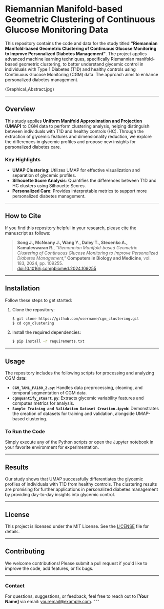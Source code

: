 # **Riemannian Manifold-based Geometric Clustering of Continuous Glucose Monitoring Data**

This repository contains the code and data for the study titled **"Riemannian Manifold-based Geometric Clustering of Continuous Glucose Monitoring to Improve Personalized Diabetes Management"**. The project applies advanced machine learning techniques, specifically Riemannian manifold-based geometric clustering, to better understand glycemic control in individuals with Type 1 Diabetes (T1D) and healthy controls using Continuous Glucose Monitoring (CGM) data. The approach aims to enhance personalized diabetes management.

(Graphical_Abstract.jpg)

---

## **Overview**

This study applies **Uniform Manifold Approximation and Projection (UMAP)** to CGM data to perform clustering analysis, helping distinguish between individuals with T1D and healthy controls (HC). Through the extraction of glycemic features and dimensionality reduction, we explore the differences in glycemic profiles and propose new insights for personalized diabetes care.

### **Key Highlights**
- **UMAP Clustering**: Utilizes UMAP for effective visualization and separation of glycemic profiles.
- **Silhouette Score Analysis**: Quantifies the differences between T1D and HC clusters using Silhouette Scores.
- **Personalized Care**: Provides interpretable metrics to support more personalized diabetes management.

---

## **How to Cite**

If you find this repository helpful in your research, please cite the manuscript as follows:

> **Song J., McNeany J., Wang Y., Daley T., Stecenko A., Kamaleswaran R.**, *"Riemannian Manifold-based Geometric Clustering of Continuous Glucose Monitoring to Improve Personalized Diabetes Management,"* **Computers in Biology and Medicine**, vol. 183, 2024, pp. 109255.  
> [doi:10.1016/j.compbiomed.2024.109255](https://doi.org/10.1016/j.compbiomed.2024.109255)

---

## **Installation**

Follow these steps to get started:

1. Clone the repository:
    ```bash
    $ git clone https://github.com/username/cgm_clustering.git
    $ cd cgm_clustering
    ```

2. Install the required dependencies:
    ```bash
    $ pip install -r requirements.txt
    ```

---

## **Usage**

The repository includes the following scripts for processing and analyzing CGM data:

- **`CGM_TAML_PA180_2.py`**: Handles data preprocessing, cleaning, and temporal segmentation of CGM data.
- **`cgmquantify_stuart.py`**: Extracts glycemic variability features and computes metrics for analysis.
- **`Sample Training and Validation Dataset Creation.ipynb`**: Demonstrates the creation of datasets for training and validation, alongside UMAP-based clustering.

### **To Run the Code**
Simply execute any of the Python scripts or open the Jupyter notebook in your favorite environment for experimentation.

---

## **Results**

Our study shows that UMAP successfully differentiates the glycemic profiles of individuals with T1D from healthy controls. The clustering results are promising for further applications in personalized diabetes management by providing day-to-day insights into glycemic control.

---

## **License**

This project is licensed under the MIT License. See the [LICENSE](LICENSE) file for details.

---

## **Contributing**

We welcome contributions! Please submit a pull request if you'd like to improve the code, add features, or fix bugs.

---

### **Contact**

For questions, suggestions, or feedback, feel free to reach out to **[Your Name]** via email: [youremail@example.com](mailto:youremail@example.com).
"""

